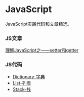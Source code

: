 # JavaScript
JavaScript实践代码和文章精选。

### JS文章
[理解JavaScript之——setter和getter](https://github.com/huangxubo23/JavaScript/issues/1)

### JS代码
* [Dictionary-字典](https://github.com/huangxubo23/JavaScript/tree/master/Dictionary)
* [List-列表](https://github.com/huangxubo23/JavaScript/tree/master/List)
* [Stack-栈](https://github.com/huangxubo23/JavaScript/tree/master/Stack)
